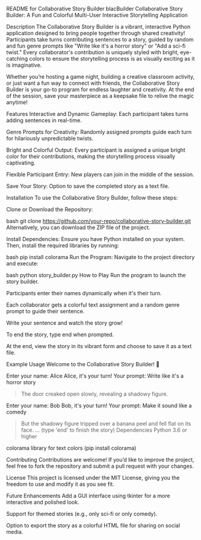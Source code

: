 README for Collaborative Story Builder
blacBuilder
Collaborative Story Builder: A Fun and Colorful Multi-User Interactive Storytelling Application

Description
The Collaborative Story Builder is a vibrant, interactive Python application designed to bring people together through shared creativity! Participants take turns contributing sentences to a story, guided by random and fun genre prompts like "Write like it's a horror story" or "Add a sci-fi twist." Every collaborator's contribution is uniquely styled with bright, eye-catching colors to ensure the storytelling process is as visually exciting as it is imaginative.

Whether you’re hosting a game night, building a creative classroom activity, or just want a fun way to connect with friends, the Collaborative Story Builder is your go-to program for endless laughter and creativity. At the end of the session, save your masterpiece as a keepsake file to relive the magic anytime!

Features
Interactive and Dynamic Gameplay: Each participant takes turns adding sentences in real-time.

Genre Prompts for Creativity: Randomly assigned prompts guide each turn for hilariously unpredictable twists.

Bright and Colorful Output: Every participant is assigned a unique bright color for their contributions, making the storytelling process visually captivating.

Flexible Participant Entry: New players can join in the middle of the session.

Save Your Story: Option to save the completed story as a text file.

Installation
To use the Collaborative Story Builder, follow these steps:

Clone or Download the Repository:

bash
git clone https://github.com/your-repo/collaborative-story-builder.git
Alternatively, you can download the ZIP file of the project.

Install Dependencies: Ensure you have Python installed on your system. Then, install the required libraries by running:

bash
pip install colorama
Run the Program: Navigate to the project directory and execute:

bash
python story_builder.py
How to Play
Run the program to launch the story builder.

Participants enter their names dynamically when it's their turn.

Each collaborator gets a colorful text assignment and a random genre prompt to guide their sentence.

Write your sentence and watch the story grow!

To end the story, type end when prompted.

At the end, view the story in its vibrant form and choose to save it as a text file.

Example Usage
Welcome to the Collaborative Story Builder! 🎉

Enter your name: Alice
Alice, it's your turn!
Your prompt: Write like it's a horror story
> The door creaked open slowly, revealing a shadowy figure.

Enter your name: Bob
Bob, it's your turn!
Your prompt: Make it sound like a comedy
> But the shadowy figure tripped over a banana peel and fell flat on its face.
...
(type 'end' to finish the story)
Dependencies
Python 3.6 or higher

colorama library for text colors (pip install colorama)

Contributing
Contributions are welcome! If you’d like to improve the project, feel free to fork the repository and submit a pull request with your changes.

License
This project is licensed under the MIT License, giving you the freedom to use and modify it as you see fit.

Future Enhancements
Add a GUI interface using tkinter for a more interactive and polished look.

Support for themed stories (e.g., only sci-fi or only comedy).

Option to export the story as a colorful HTML file for sharing on social media.
